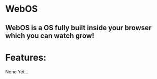 # WebOS
## WebOS is a OS fully built inside your browser which you can watch grow!
# Features:
None Yet...
